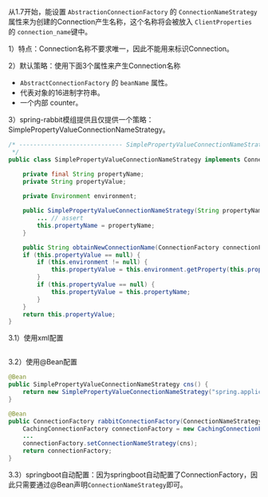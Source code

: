 
从1.7开始，能设置 `AbstractionConnectionFactory` 的 `ConnectionNameStrategy` 属性来为创建的Connection产生名称，这个名称将会被放入 `ClientProperties` 的 `connection_name`键中。

1）特点：Connection名称不要求唯一，因此不能用来标识Connection。

2）默认策略：使用下面3个属性来产生Connection名称
- `AbstractConnectionFactory` 的 `beanName` 属性。
- 代表对象的16进制字符串。
- 一个内部 counter。

3）spring-rabbit模组提供且仅提供一个策略：SimplePropertyValueConnectionNameStrategy。
```java
/* ----------------------------- SimplePropertyValueConnectionNameStrategy -----------------------------
 */
public class SimplePropertyValueConnectionNameStrategy implements ConnectionNameStrategy, EnvironmentAware{

	private final String propertyName;  
	private String propertyValue;  
  
	private Environment environment;

	public SimplePropertyValueConnectionNameStrategy(String propertyName) {  
	    ... // assert
        this.propertyName = propertyName;  
    }

	public String obtainNewConnectionName(ConnectionFactory connectionFactory) {  
    if (this.propertyValue == null) {  
        if (this.environment != null) {  
            this.propertyValue = this.environment.getProperty(this.propertyName);  
        }  
        if (this.propertyValue == null) {  
            this.propertyValue = this.propertyName;  
        }  
    }  
    return this.propertyValue;  
}

```

3.1）使用xml配置
```xml

```
3.2）使用@Bean配置
```java
@Bean
public SimplePropertyValueConnectionNameStrategy cns() {
    return new SimplePropertyValueConnectionNameStrategy("spring.application.name");
}

@Bean
public ConnectionFactory rabbitConnectionFactory(ConnectionNameStrategy cns) {
    CachingConnectionFactory connectionFactory = new CachingConnectionFactory();
    ...
    connectionFactory.setConnectionNameStrategy(cns);
    return connectionFactory;
}


```
3.3）springboot自动配置：因为springboot自动配置了ConnectionFactory，因此只需要通过@Bean声明`ConnectionNameStrategy`即可。

